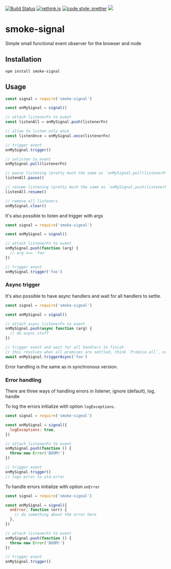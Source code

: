 [![Build Status](https://travis-ci.org/StephanHoyer/smoke-signal.svg)](https://travis-ci.org/StephanHoyer/smoke-signal)
[![rethink.js](https://img.shields.io/badge/rethink-js-yellow.svg)](https://github.com/rethinkjs/manifest)
[![code style: prettier](https://img.shields.io/badge/code_style-prettier-ff69b4.svg)](https://github.com/prettier/prettier)
[![](https://badgen.net/bundlephobia/minzip/smoke-signal)](https://bundlephobia.com/result?p=index.js)

# smoke-signal

Simple small functional event observer for the browser and node

## Installation

```
npm install smoke-signal
```

## Usage

```javascript
const signal = require('smoke-signal')

const onMySignal = signal()

// attach listenerFn to event
const listenAll = onMySignal.push(listenerFn)

// allow to listen only once
const listenOnce = onMySignal.once(listenerFn)

// trigger event
onMySignal.trigger()

// unlisten to event
onMySignal.pull(listenerFn)

// pause listening (pretty much the same as `onMySignal.pull(listenerFn)`)
listenAll.pause()

// resume listening (pretty much the same as `onMySignal.push(listenerFn)`)
listenAll.resume()

// remove all listeners
onMySignal.clear()
```

It's also possible to listen and trigger with args

```javascript
const signal = require('smoke-signal')

const onMySignal = signal()

// attach listenerFn to event
onMySignal.push(function (arg) {
  // arg === 'foo'
})

// trigger event
onMySignal.trigger('foo')
```

### Async trigger

It's also possible to have async handlers and wait for all handlers to settle.

```javascript
const signal = require('smoke-signal')

const onMySignal = signal()

// attach async listenerFn to event
onMySignal.push(async function (arg) {
  // do async stuff
})

// trigger event and wait for all handlers to finish
// this resolves when all promises are settled, think `Promise.all`, no matter what outcome
await onMySignal.triggerAsync('foo')
```

Error handling is the same as in synchronous version.

### Error handling

There are three ways of handling errors in listener, ignore (default), log, handle

To log the errors initialize with option `logExceptions`.

```javascript
const signal = require('smoke-signal')

const onMySignal = signal({
  logExceptions: true,
})

// attach listenerFn to event
onMySignal.push(function () {
  throw new Error('BOOM!')
})

// trigger event
onMySignal.trigger()
// logs error to std.error
```

To handle errors initialize with option `onError`

```javascript
const signal = require('smoke-signal')

const onMySignal = signal({
  onError: function (err) {
    // do something about the error here
  },
})

// attach listenerFn to event
onMySignal.push(function () {
  throw new Error('BOOM!')
})

// trigger event
onMySignal.trigger()
```
